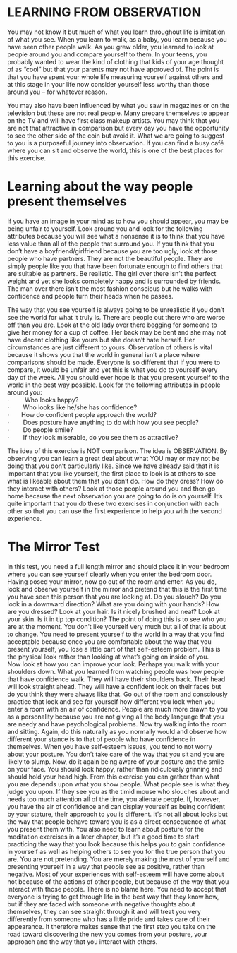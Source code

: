 
# LEARNING FROM OBSERVATION
You may not know it but much of what you learn throughout life is imitation of what you see. When you learn to walk, as a baby, you learn because you have seen other people walk. As you grew older, you learned to look at people around you and compare yourself to them. In your teens, you probably wanted to wear the kind of clothing that kids of your age thought of as “cool” but that your parents may not have approved of. The point is that you have spent your whole life measuring yourself against others and at this stage in your life now consider yourself less worthy than those around you – for whatever reason.
<br/>

You may also have been influenced by what you saw in magazines or on the television but these are not real people. Many prepare themselves to appear on the TV and will have first class makeup artists. You may think that you are not that attractive in comparison but every day you have the opportunity to see the other side of the coin but avoid it. What we are going to suggest to you is a purposeful journey into observation. If you can find a busy café where you can sit and observe the world, this is one of the best places for this exercise.
<br/>


# Learning about the way people present themselves

If you have an image in your mind as to how you should appear, you may be being unfair to yourself. Look around you and look for the following attributes because you will see what a nonsense it is to think that you have less value than all of the people that surround you. If you think that you don’t have a boyfriend/girlfriend because you are too ugly, look at those people who have partners. They are not the beautiful people. They are simply people like you that have been fortunate enough to find others that are suitable as partners. Be realistic. The girl over there isn’t the perfect weight and yet she looks completely happy and is surrounded by friends. The man over there isn’t the most fashion conscious but he walks with confidence and people turn their heads when he passes.
<br/>

The way that you see yourself is always going to be unrealistic if you don’t see the world for what it truly is. There are people out there who are worse off than you are. Look at the old lady over there begging for someone to give her money for a cup of coffee. Her back may be bent and she may not have decent clothing like yours but she doesn’t hate herself. Her circumstances are just different to yours. Observation of others is vital because it shows you that the world in general isn’t a place where comparisons should be made. Everyone is so different that if you were to compare, it would be unfair and yet this is what you do to yourself every day of the week. All you should ever hope is that you present yourself to the world in the best way possible. Look for the following attributes in people around you:
<br/>
·         Who looks happy? <br/>
·        Who looks like he/she has confidence? <br/>
·       How do confident people approach the world?<br/>
·        Does posture have anything to do with how you see people? <br/>
·        Do people smile? <br/>
·        If they look miserable, do you see them as attractive?<br/>

The idea of this exercise is NOT comparison. The idea is OBSERVATION. By observing you can learn a great deal about what YOU may or may not be doing that you don’t particularly like. Since we have already said that it is important that you like yourself, the first place to look is at others to see what is likeable about them that you don’t do. How do they dress? How do they interact with others? Look at those people around you and then go home because the next observation you are going to do is on yourself. It’s quite important that you do these two exercises in conjunction with each other so that you can use the first experience to help you with the second experience. 
<br/>

# The Mirror Test

In this test, you need a full length mirror and should place it in your bedroom where you can see yourself clearly when you enter the bedroom door. Having posed your mirror, now go out of the room and enter. As you do, look and observe yourself in the mirror and pretend that this is the first time you have seen this person that you are looking at. Do you slouch? Do you look in a downward direction? What are you doing with your hands? How are you dressed? Look at your hair. Is it nicely brushed and neat? Look at your skin. Is it in tip top condition? The point of doing this is to see who you are at the moment. You don’t like yourself very much but all of that is about to change. You need to present yourself to the world in a way that you find acceptable because once you are comfortable about the way that you present yourself, you lose a little part of that self-esteem problem. This is the physical look rather than looking at what’s going on inside of you.
<br/>
Now look at how you can improve your look. Perhaps you walk with your shoulders down. What you learned from watching people was how people that have confidence walk. They will have their shoulders back. Their head will look straight ahead. They will have a confident look on their faces but do you think they were always like that. Go out of the room and consciously practice that look and see for yourself how different you look when you enter a room with an air of confidence. People are much more drawn to you as a personality because you are not giving all the body language that you are needy and have psychological problems. Now try walking into the room and sitting. Again, do this naturally as you normally would and observe how different your stance is to that of people who have confidence in themselves. When you have self-esteem issues, you tend to not worry about your posture. You don’t take care of the way that you sit and you are likely to slump. Now, do it again being aware of your posture and the smile on your face. You should look happy, rather than ridiculously grinning and should hold your head high. From this exercise you can gather than what you are depends upon what you show people. What people see is what they judge you upon. If they see you as the timid mouse who slouches about and needs too much attention all of the time, you alienate people. If, however, you have the air of confidence and can display yourself as being confident by your stature, their approach to you is different. It’s not all about looks but the way that people behave toward you is as a direct consequence of what you present them with. You also need to learn about posture for the meditation exercises in a later chapter, but it’s a good time to start practicing the way that you look because this helps you to gain confidence in yourself as well as helping others to see you for the true person that you are. You are not pretending. You are merely making the most of yourself and presenting yourself in a way that people see as positive, rather than negative. Most of your experiences with self-esteem will have come about not because of the actions of other people, but because of the way that you interact with those people. There is no blame here. You need to accept that everyone is trying to get through life in the best way that they know how, but if they are faced with someone with negative thoughts about themselves, they can see straight through it and will treat you very differently from someone who has a little pride and takes care of their appearance. It therefore makes sense that the first step you take on the road toward discovering the new you comes from your posture, your approach and the way that you interact with others.
